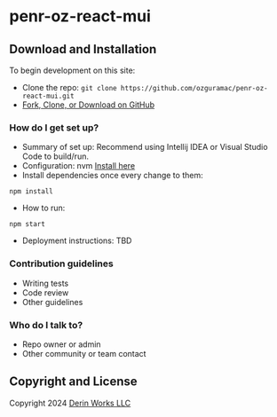 # penr-oz-react-mui

## Download and Installation

To begin development on this site:
* Clone the repo: `git clone https://github.com/ozguramac/penr-oz-react-mui.git`
* [Fork, Clone, or Download on GitHub](https://github.com/ozguramac/penr-oz-react-mui)

### How do I get set up? ###

* Summary of set up: Recommend using Intellij IDEA or Visual Studio Code to build/run.
* Configuration: nvm [Install here](https://monovm.com/blog/install-nvm-on-ubuntu/)
* Install dependencies once every change to them: 
```
npm install
```
* How to run: 
```
npm start
```
* Deployment instructions: TBD

### Contribution guidelines ###

* Writing tests
* Code review
* Other guidelines

### Who do I talk to? ###

* Repo owner or admin
* Other community or team contact

## Copyright and License

Copyright 2024 [Derin Works LLC](http://www.derinworksllc.com)
